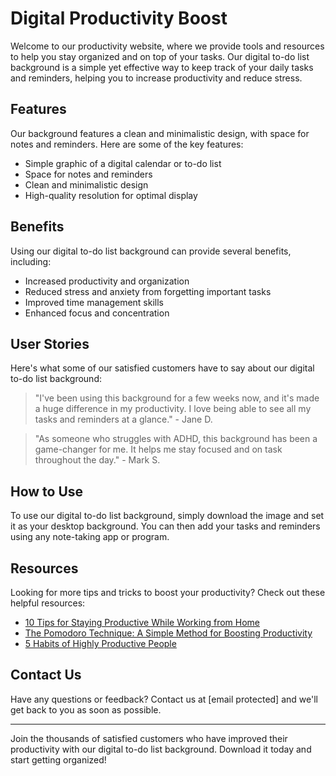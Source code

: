 <!--font:Poppins-->

# Digital Productivity Boost

Welcome to our productivity website, where we provide tools and resources to help you stay organized and on top of your tasks. Our digital to-do list background is a simple yet effective way to keep track of your daily tasks and reminders, helping you to increase productivity and reduce stress.

## Features

Our background features a clean and minimalistic design, with space for notes and reminders. Here are some of the key features:

- Simple graphic of a digital calendar or to-do list
- Space for notes and reminders
- Clean and minimalistic design
- High-quality resolution for optimal display

## Benefits

Using our digital to-do list background can provide several benefits, including:

- Increased productivity and organization
- Reduced stress and anxiety from forgetting important tasks
- Improved time management skills
- Enhanced focus and concentration

## User Stories

Here's what some of our satisfied customers have to say about our digital to-do list background:

> "I've been using this background for a few weeks now, and it's made a huge difference in my productivity. I love being able to see all my tasks and reminders at a glance." - Jane D.

> "As someone who struggles with ADHD, this background has been a game-changer for me. It helps me stay focused and on task throughout the day." - Mark S.

## How to Use

To use our digital to-do list background, simply download the image and set it as your desktop background. You can then add your tasks and reminders using any note-taking app or program.

## Resources

Looking for more tips and tricks to boost your productivity? Check out these helpful resources:

- [10 Tips for Staying Productive While Working from Home](#)
- [The Pomodoro Technique: A Simple Method for Boosting Productivity](#)
- [5 Habits of Highly Productive People](#)

## Contact Us

Have any questions or feedback? Contact us at [email protected] and we'll get back to you as soon as possible.

---

Join the thousands of satisfied customers who have improved their productivity with our digital to-do list background. Download it today and start getting organized!

<!--

Write me content for website with wallpaper which alt text is:

"A wallpaper with a simple graphic of a digital calendar or to-do list, with space for notes and reminders."

The name/title of the page should not be 1:1 copy of the alt text but rather a real content of the website which is using this wallpaper.

- Use markdown format 
- Start with heading
- Heading should be short and concise
- The content should look like a real website 
- The website should not be about the wallpaper, wallpaper is just a related background
- Heading should be contain work "wallpaper" or "background"
- Include real sections like references, contact, user stories, etc. use things relevant to the page purpose.
- Feel free to use structure like headings, bullets, numbering, blockquotes, paragraphs, horizontal lines, etc.
- You can use formatting like bold or _italic_
- You can include UTF-8 emojis
- Links should be only #hash anchors (and you can refer to the document itself)
- Do not include images


---


# Boost Your Productivity with Our Digital To-Do List Wallpaper

Welcome to our productivity website, where we help you stay organized and on top of your tasks. Our digital to-do list wallpaper is the perfect addition to your workspace, providing a simple yet effective way to keep track of your daily tasks and reminders.

## Features

Our wallpaper features a clean and minimalistic design, with space for notes and reminders. Here are some of the key features:

- Simple graphic of a digital calendar or to-do list
- Space for notes and reminders
- Clean and minimalistic design
- High-quality resolution for optimal display

## Benefits

Using our digital to-do list wallpaper can provide several benefits, including:

- Increased productivity and organization
- Reduced stress and anxiety from forgetting important tasks
- Improved time management skills
- Enhanced focus and concentration

## User Stories

Don't just take our word for it - here are some user stories from our satisfied customers:

> "I've been using this wallpaper for a few weeks now, and it's made a huge difference in my productivity. I love being able to see all my tasks and reminders at a glance." - Jane D.

> "As someone who struggles with ADHD, this wallpaper has been a game-changer for me. It helps me stay focused and on task throughout the day." - Mark S.

## How to Use

To use our digital to-do list wallpaper, simply download the image and set it as your desktop background. You can then add your tasks and reminders using any note-taking app or program.

## References

Looking for more tips and tricks to boost your productivity? Check out these helpful resources:

- [10 Tips for Staying Productive While Working from Home](#)
- [The Pomodoro Technique: A Simple Method for Boosting Productivity](#)
- [5 Habits of Highly Productive People](#)

## Contact Us

Have any questions or feedback? We'd love to hear from you! Contact us at [email protected] and we'll get back to you as soon as possible.

---

Join the thousands of satisfied customers who have improved their productivity with our digital to-do list wallpaper. Download it today and start getting organized!


---


Heading should not include word "wallpaper". The website should not be about the wallpaper itself, wallpaper is just a related background, rewrite whole content.


---


# Stay Organized and Boost Your Productivity with Our Digital To-Do List Background

Welcome to our productivity website, where we provide tools and resources to help you stay organized and on top of your tasks. Our digital to-do list background is the perfect addition to your workspace, providing a simple yet effective way to keep track of your daily tasks and reminders.

## Features

Our background features a clean and minimalistic design, with space for notes and reminders. Here are some of the key features:

- Simple graphic of a digital calendar or to-do list
- Space for notes and reminders
- Clean and minimalistic design
- High-quality resolution for optimal display

## Benefits

Using our digital to-do list background can provide several benefits, including:

- Increased productivity and organization
- Reduced stress and anxiety from forgetting important tasks
- Improved time management skills
- Enhanced focus and concentration

## User Stories

Don't just take our word for it - here are some user stories from our satisfied customers:

> "I've been using this background for a few weeks now, and it's made a huge difference in my productivity. I love being able to see all my tasks and reminders at a glance." - Jane D.

> "As someone who struggles with ADHD, this background has been a game-changer for me. It helps me stay focused and on task throughout the day." - Mark S.

## How to Use

To use our digital to-do list background, simply download the image and set it as your desktop background. You can then add your tasks and reminders using any note-taking app or program.

## Resources

Looking for more tips and tricks to boost your productivity? Check out these helpful resources:

- [10 Tips for Staying Productive While Working from Home](#)
- [The Pomodoro Technique: A Simple Method for Boosting Productivity](#)
- [5 Habits of Highly Productive People](#)

## Contact Us

Have any questions or feedback? We'd love to hear from you! Contact us at [email protected] and we'll get back to you as soon as possible.

---

Join the thousands of satisfied customers who have improved their productivity with our digital to-do list background. Download it today and start getting organized!


---


Heading is too long, rewrite whole content.


---


# Boost Your Productivity with a Digital To-Do List Background

Welcome to our productivity website, where we provide tools and resources to help you stay organized and on top of your tasks. Our digital to-do list background is a simple yet effective way to keep track of your daily tasks and reminders, helping you to increase productivity and reduce stress.

## Features

Our background features a clean and minimalistic design, with space for notes and reminders. Here are some of the key features:

- Simple graphic of a digital calendar or to-do list
- Space for notes and reminders
- Clean and minimalistic design
- High-quality resolution for optimal display

## Benefits

Using our digital to-do list background can provide several benefits, including:

- Increased productivity and organization
- Reduced stress and anxiety from forgetting important tasks
- Improved time management skills
- Enhanced focus and concentration

## User Stories

Don't just take our word for it - here are some user stories from our satisfied customers:

> "I've been using this background for a few weeks now, and it's made a huge difference in my productivity. I love being able to see all my tasks and reminders at a glance." - Jane D.

> "As someone who struggles with ADHD, this background has been a game-changer for me. It helps me stay focused and on task throughout the day." - Mark S.

## How to Use

To use our digital to-do list background, simply download the image and set it as your desktop background. You can then add your tasks and reminders using any note-taking app or program.

## Resources

Looking for more tips and tricks to boost your productivity? Check out these helpful resources:

- [10 Tips for Staying Productive While Working from Home](#)
- [The Pomodoro Technique: A Simple Method for Boosting Productivity](#)
- [5 Habits of Highly Productive People](#)

## Contact Us

Have any questions or feedback? Contact us at [email protected] and we'll get back to you as soon as possible.

---

Join the thousands of satisfied customers who have improved their productivity with our digital to-do list background. Download it today and start getting organized!


---


Heading is too long, rewrite whole content.


---


# Increase Productivity with a Digital To-Do List Background

Welcome to our productivity website, where we provide tools and resources to help you stay organized and on top of your tasks. Our digital to-do list background is a simple yet effective way to keep track of your daily tasks and reminders, helping you to increase productivity and reduce stress.

## Features

Our background features a clean and minimalistic design, with space for notes and reminders. Here are some of the key features:

- Simple graphic of a digital calendar or to-do list
- Space for notes and reminders
- Clean and minimalistic design
- High-quality resolution for optimal display

## Benefits

Using our digital to-do list background can provide several benefits, including:

- Increased productivity and organization
- Reduced stress and anxiety from forgetting important tasks
- Improved time management skills
- Enhanced focus and concentration

## User Stories

Here's what some of our satisfied customers have to say about our digital to-do list background:

> "I've been using this background for a few weeks now, and it's made a huge difference in my productivity. I love being able to see all my tasks and reminders at a glance." - Jane D.

> "As someone who struggles with ADHD, this background has been a game-changer for me. It helps me stay focused and on task throughout the day." - Mark S.

## How to Use

To use our digital to-do list background, simply download the image and set it as your desktop background. You can then add your tasks and reminders using any note-taking app or program.

## Resources

Looking for more tips and tricks to boost your productivity? Check out these helpful resources:

- [10 Tips for Staying Productive While Working from Home](#)
- [The Pomodoro Technique: A Simple Method for Boosting Productivity](#)
- [5 Habits of Highly Productive People](#)

## Contact Us

Have any questions or feedback? Contact us at [email protected] and we'll get back to you as soon as possible.

---

Join the thousands of satisfied customers who have improved their productivity with our digital to-do list background. Download it today and start getting organized!


---


Write me a Google font which is best fitting for the website.

Pick from the list:
- Lato
- Inter
- Exo 2
- Dancing Script
- Montserrat
- Poppins
- IBM Plex Sans
- Great Vibes
- Playfair Display
- Open Sans
- Alegreya
- Raleway
- Roboto
- Futura
- Barlow Condensed
- Orbitron
- Lobster


Write just the font name nothing else.


---


Poppins

-->
